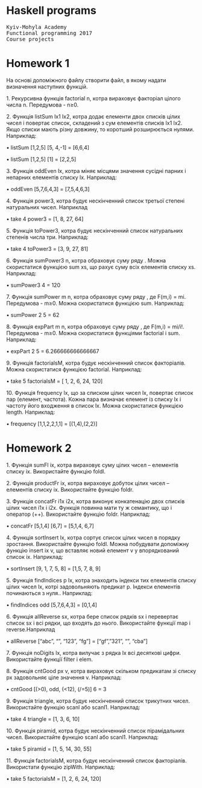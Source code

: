 # Haskell programs

<pre>Kyiv-Mohyla Academy
Functional programming 2017
Course projects</pre>

<h1>Homework 1</h1>
<p>На основі допоміжного файлу створити файл, в якому надати  визначення наступних функцій. 
<p>1.	Рекурсивна функція factorial n, котра вираховує факторіал цілого числа n. Передумова - n≥0. 
<p>2.	Функція listSum lx1 lx2, котра додає елементи двох списків цілих чисел і повертає список, складений з сум елементів списків lx1 lx2. Якщо списки мають різну довжину, то коротший розширюється нулями. Наприклад:  
<p>•	listSum [1,2,5] [5, 4,-1] = [6,6,4]
<p>•	listSum [1,2,5] [1] = [2,2,5]
<p>3.	Функція  oddEven lx, котра  міняє місцями значення сусідні парних і непарних елементів списку lx.   Наприклад:
<p>•	oddEven [5,7,6,4,3] = [7,5,4,6,3]
<p>4.	Функція  power3, котра  будує нескінченний список  третьої степені натуральних чисел. Наприклад
<p>•	take 4 power3 = [1, 8, 27, 64]
<p>5.	Функція  toPower3, котра  будує нескінченний список  натуральних степенів числа три. Наприклад:
<p>•	take 4 toPower3 = [3, 9, 27, 81]
<p>6.	Функція  sumPower3 n, котра  обраховує суму ряду  . Можна скористатися функцією sum xs, що рахує суму всіх елементів списку xs.  Наприклад:
<p>•	sumPower3  4 = 120
<p>7.	Функція  sumPower  m n, котра  обраховує суму ряду  , де F(m,i) = mi. Передумова - m≥0. Можна скористатися функцією sum. Наприклад:
<p>•	sumPower 2 5  = 62
<p>8.	Функція  expPart  m n, котра  обраховує суму ряду  , де F(m,i) = mi/i!. Передумова - m≥0. Можна скористатися функціями factorial і sum. Наприклад:
<p>•	expPart 2 5  = 6.266666666666667
<p>9.	Функція factorialsM, котра будує нескінченний список факторіалів. Можна скористатися функцією factorial. Наприклад:
<p>•	take  5 factorialsM  = [ 1, 2, 6, 24, 120]
<p>10.	Функція  frequency lx, що за списком цілих чисел lx, повертає список пар (елемент, частота). Кожна пара визначає елемент із списку lx і частоту його входження в список lx.  Можна скористатися функцією length. Наприклад:
<p>•	frequency [1,1,2,2,1,1] =  [(1,4),(2,2)]

<h1>Homework 2</h1>
<p>1.	Функція sumFl ix, котра вираховує суму цілих чисел – елементів списку ix. Використайте функцію foldl. 
<p>2.	Функція productFr ix, котра вираховує добуток цілих чисел – елементів списку ix. Використайте функцію foldr.
<p>3.	Функція concatFr i1x i2x, котра виконує конкатенацію двох списків цілих чисел i1x і i2x. Функція повинна мати ту  ж семантику, що і оператор (++). Використайте функцію foldr. Наприклад:
<p>•	concatFr [5,1,4] [6,7] = [5,1,4, 6,7]
<p>4.	Функція sortInsert lx, котра сортує список цілих чисел в порядку зростання.  Використайте функцію foldl. Можна побудувати допоміжну функцію insert ix v, що вставляє новий елемент v у впорядкований список ix. Наприклад:  
<p>•	sortInsert [9, 1, 7, 5, 8]  = [1,5, 7, 8, 9]
<p>5.	Функція  findIndices p lx, котра  знаходить індекси тих елементів списку цілих чисел lx, котрі задовольняють предикат p. Індекси елементів починаються з нуля..   Наприклад:
<p>•	findIndices odd [5,7,6,4,3] = [0,1,4]
<p>6.	Функція  allReverse sx, котра  бере список рядків sx  і перевертає список sx і всі рядки, що входять до нього.  Використайте функції map і reverse.Наприклад
<p>•	allReverse [“abc”, “”, “123”, “fg”]  = [“gf”,”321”, “”, “cba”]
<p>7.	Функція noDigits lx, котра вилучає з рядка lx всі десяткові цифри. Використайте функції filter і elem. 
<p>8.	Функція cntGood px v, котра вираховує скільком предикатам зі списку  px задовольняє ціле значення v. Наприклад:
<p>•	cntGood [(>0), odd, (<12), (/=5)] 6 = 3
<p>9.	Функція  triangle, котра  будує нескінченний список  трикутних чисел.  Використайте функцію  scanl або scanl1. Наприклад:
<p>•	take 4 triangle = [1, 3, 6, 10]
<p>10.	Функція  piramid, котра  будує нескінченний список  пірамідальних чисел.  Використайте функцію  scanl або scanl1. Наприклад:
<p>•	take 5 piramid = [1, 5, 14, 30, 55]
<p>11.	Функція factorialsM, котра будує нескінченний список факторіалів. Використати функцію zipWith. Наприклад:
<p>•	take  5 factorialsM  = [1, 2, 6, 24, 120]

